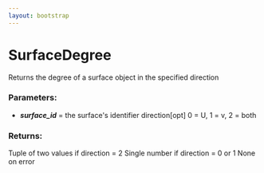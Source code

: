 ```yaml
---
layout: bootstrap
---
```


# SurfaceDegree

Returns the degree of a surface object in the specified direction
        

### Parameters:

- ***surface_id*** = the surface's identifier
direction[opt]
  0 = U, 1 = v, 2 = both
        

### Returns:


Tuple of two values if direction = 2
Single number if direction = 0 or 1
None on error
        
